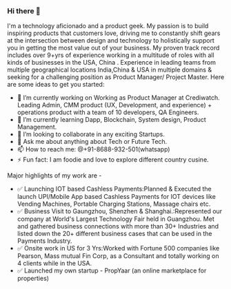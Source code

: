 ### Hi there 👋

I'm a technology aficionado and a product geek. My passion is to build inspiring products that customers love, driving me to constantly shift gears at the intersection between design and technology to holistically support you in getting the most value out of your business. My proven track record includes over 9+yrs of experience working in a multitude of roles with all kinds of businesses in the USA, China .
Experience in leading teams from multiple geographical locations India,China & USA in multiple domains & seeking for a challenging position as Product Manager/ Project Master.
Here are some ideas to get you started:

- 🔭 I’m currently working on Working as Product Manager at Crediwatch. Leading Admin, CMM product (UX, Development, and experience) + operations product with a team of 10 developers, QA Engineers.
- 🌱 I’m currently learning Dapp, Blockchain, System design, Product Management.
- 👯 I’m looking to collaborate in any exciting Startups.
- 💬 Ask me about anything about Tech or Future Tech.
- 📫 How to reach me: @+91-8688-932-501(whatsapp)
- ⚡ Fun fact: I am foodie and love to explore different country cusine.

Major highlights of my work are - 

- ✅ Launching IOT based Cashless Payments:Planned & Executed the launch UPI/Mobile App based Cashless Payments for IOT devices like Vending Machines, Portable Charging Stations, Massage chairs etc.
- ✅ Business Visit to Gaungzhou, Shenzhen & Shanghai.:Represented our company at World's Largest Technology Fair held in Guangzhou. Met and gathered business connections with more than 30+ Industries and listed down the 20+ different business cases that can be used in the Payments Industry.
- ✅ Onsite work in US for 3 Yrs:Worked with Fortune 500 companies like Pearson, Mass mutual Fin Corp, as a Consultant and totally working on 4 clients while in the USA.
- ✅ Launched my own startup - PropYaar (an online marketplace for properties)



